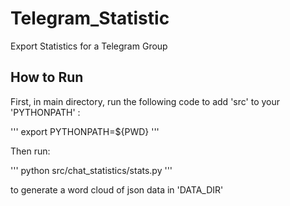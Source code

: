 # Telegram_Statistic
Export Statistics for a Telegram Group


## How to Run
First, in main directory, run the following code to add 'src' to your 'PYTHONPATH' :

'''
export PYTHONPATH=${PWD} 
'''

Then run:

'''
python src/chat_statistics/stats.py 
'''

to generate a word cloud of json data in 'DATA_DIR'

